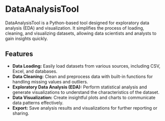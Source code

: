 # DataAnalysisTool

DataAnalysisTool is a Python-based tool designed for exploratory data analysis (EDA) and visualization. It simplifies the process of loading, cleaning, and visualizing datasets, allowing data scientists and analysts to gain insights quickly.

## Features

- **Data Loading:** Easily load datasets from various sources, including CSV, Excel, and databases.
- **Data Cleaning:** Clean and preprocess data with built-in functions for handling missing values and outliers.
- **Exploratory Data Analysis (EDA):** Perform statistical analysis and generate visualizations to understand the characteristics of the dataset.
- **Data Visualization:** Create insightful plots and charts to communicate data patterns effectively.
- **Export:** Save analysis results and visualizations for further reporting or sharing.
